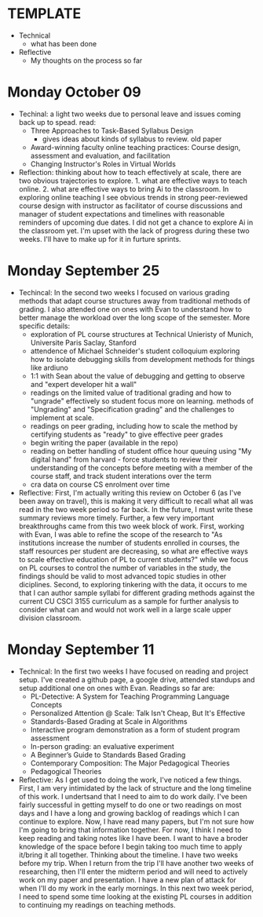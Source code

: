 

# TEMPLATE
- Technical
    - what has been done
- Reflective
    - My thoughts on the process so far


# Monday October 09
- Techinal: a light two weeks due to personal leave and issues coming back up to spead. read:
    - Three Approaches to Task-Based Syllabus Design
        - gives ideas about kinds of syllabus to review. old paper
    - Award-winning faculty online teaching practices: Course design, assessment and evaluation, and facilitation
    - Changing Instructor's Roles in Virtual Worlds
- Reflection: thinking about how to teach effectively at scale, there are two obvious trajectories to explore. 1. what are effective ways to teach online. 2. what are effective ways to bring Ai to the classroom. In exploring online teaching I see obvious trends in strong peer-reviewed course design with instructor as facilitator of course discussions and manager of student expectations and timelines with reasonable reminders of upcoming due dates. I did not get a chance to explore Ai in the classroom yet. I'm upset with the lack of progress during these two weeks. I'll have to make up for it in furture sprints.

# Monday September 25
- Techincal: In the second two weeks I focused on various grading methods that adapt course structures away from traditional methods of grading. I also attended one on ones with Evan to understand how to better manage the workload over the long scope of the semester. More specific details:
    - exploration of PL course structures at Technical Unieristy of Munich, Universite Paris Saclay, Stanford
    - attendence of Michael Schneider's student colloquium exploring how to isolate debugging skills from development methods for things like ardiuno
    - 1:1 with Sean about the value of debugging and getting to observe and "expert developer hit a wall"
    - readings on the limited value of traditional grading and how to "ungrade" effectively so student focus more on learning. methods of "Ungrading" and "Specification grading" and the challenges to implement at scale.
    - readings on peer grading, including how to scale the method by certifying students as "ready" to give effective peer grades
    - begin writing the paper (available in the repo)
    - reading on better handling of student office hour queuing using "My digital hand" from harvard - force students to review their understanding of the concepts before meeting with a member of the course staff, and track student interations over the term
    - cra data on course CS enrolment over time
- Reflective: First, I'm actually writing this review on October 6 (as I've been away on travel), this is making it very difficult to recall what all was read in the two week period so far back. In the future, I must write these summary reviews more timely. Further, a few very important breakthroughs came from this two week block of work. First, working with Evan, I was able to refine the scope of the research to "As institutions increase the number of students enrolled in courses, the staff resources per student are decreasing, so what are effective ways to scale effective education of PL to current students?" while we focus on PL courses to control the number of variables in the study, the findings should be valid to most advanced topic studies in other diciplines. Second, to exploring tinkering with the data, it occurs to me that I can author sample syllabi for different grading methods against the current CU CSCI 3155 curriculum as a sample for further analysis to consider what can and would not work well in a large scale upper division classroom.


# Monday September 11
- Technical: In the first two weeks I have focused on reading and project setup. I've created a github page, a google drive, attended standups and setup additional one on ones with Evan. Readings so far are:
    - PL-Detective: A System for Teaching Programming Language Concepts
    - Personalized Attention @ Scale: Talk Isn't Cheap, But It's Effective
    - Standards-Based Grading at Scale in Algorithms
    - Interactive program demonstration as a form of student program assessment
    - In-person grading: an evaluative experiment
    - A Beginner’s Guide to Standards Based Grading
    - Contemporary Composition: The Major Pedagogical Theories
    - Pedagogical Theories
- Reflective: As I get used to doing the work, I've noticed a few things. First, I am very intimidated by the lack of structure and the long timeline of this work. I undertsand that I need to aim to do work daily. I've been fairly successful in getting myself to do one or two readings on most days and I have a long and growing backlog of readings which I can continue to explore. Now, I have read many papers, but I'm not sure how I'm going to bring that information together. For now, I think I need to keep reading and taking notes like I have been. I want to have a broder knowledge of the space before I begin taking too much time to apply it/bring it all together. Thinking about the timeline. I have two weeks before my trip. When I return from the trip I'll have another two weeks of researching, then I'll enter the midterm period and will need to actively work on my paper and presentation. I have a new plan of attack for when I'll do my work in the early mornings. In this next two week period, I need to spend some time looking at the existing PL courses in addition to continuing my readings on teaching methods.


